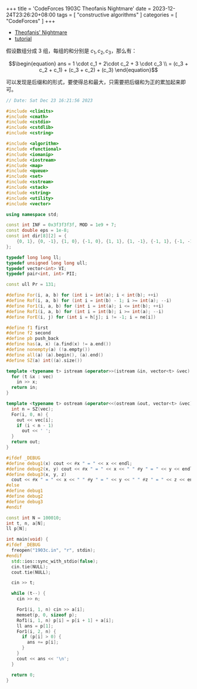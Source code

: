 +++
title = 'CodeForces 1903C Theofanis Nightmare'
date = 2023-12-24T23:26:20+08:00
tags = [ "constructive algorithms" ]
categories = [ "CodeForces" ]
+++

- [Theofanis' Nightmare](https://vjudge.net/problem/CodeForces-1903c)
- [tutorial](https://codeforces.com/blog/entry/122820)

假设数组分成 3 组，每组的和分别是 $c_1, c_2, c_3$，那么有：

$$\begin{equation} 
ans = 1 \cdot c_1 + 2\cdot c_2 + 3 \cdot c_3 \\
= (c_3 + c_2 + c_1) + (c_3 + c_2) + (c_3)
\end{equation}$$

可以发现是后缀和的形式，要使得总和最大，只需要把后缀和为正的累加起来即可。

```cpp
// Date: Sat Dec 23 16:21:56 2023

#include <climits>
#include <cmath>
#include <cstdio>
#include <cstdlib>
#include <cstring>

#include <algorithm>
#include <functional>
#include <iomanip>
#include <iostream>
#include <map>
#include <queue>
#include <set>
#include <sstream>
#include <stack>
#include <string>
#include <utility>
#include <vector>

using namespace std;

const int INF = 0x3f3f3f3f, MOD = 1e9 + 7;
const double eps = 1e-8;
const int dir[8][2] = {
    {0, 1}, {0, -1}, {1, 0}, {-1, 0}, {1, 1}, {1, -1}, {-1, 1}, {-1, -1},
};

typedef long long ll;
typedef unsigned long long ull;
typedef vector<int> VI;
typedef pair<int, int> PII;

const ull Pr = 131;

#define For(i, a, b) for (int i = int(a); i < int(b); ++i)
#define Rof(i, a, b) for (int i = int(b) - 1; i >= int(a); --i)
#define For1(i, a, b) for (int i = int(a); i <= int(b); ++i)
#define Rof1(i, a, b) for (int i = int(b); i >= int(a); --i)
#define ForE(i, j) for (int i = h[j]; i != -1; i = ne[i])

#define f1 first
#define f2 second
#define pb push_back
#define has(a, x) (a.find(x) != a.end())
#define nonempty(a) (!a.empty())
#define all(a) (a).begin(), (a).end()
#define SZ(a) int((a).size())

template <typename t> istream &operator>>(istream &in, vector<t> &vec) {
  for (t &x : vec)
    in >> x;
  return in;
}

template <typename t> ostream &operator<<(ostream &out, vector<t> &vec) {
  int n = SZ(vec);
  For(i, 0, n) {
    out << vec[i];
    if (i < n - 1)
      out << ' ';
  }
  return out;
}

#ifdef _DEBUG
#define debug1(x) cout << #x " = " << x << endl;
#define debug2(x, y) cout << #x " = " << x << " " #y " = " << y << endl;
#define debug3(x, y, z)                                                        \
  cout << #x " = " << x << " " #y " = " << y << " " #z " = " << z << endl;
#else
#define debug1
#define debug2
#define debug3
#endif

const int N = 100010;
int t, n, a[N];
ll p[N];

int main(void) {
#ifdef _DEBUG
  freopen("1903c.in", "r", stdin);
#endif
  std::ios::sync_with_stdio(false);
  cin.tie(NULL);
  cout.tie(NULL);

  cin >> t;

  while (t--) {
    cin >> n;

    For1(i, 1, n) cin >> a[i];
    memset(p, 0, sizeof p);
    Rof1(i, 1, n) p[i] = p[i + 1] + a[i];
    ll ans = p[1];
    For1(i, 2, n) {
      if (p[i] > 0) {
        ans += p[i];
      }
    }
    cout << ans << '\n';
  }

  return 0;
}
```
